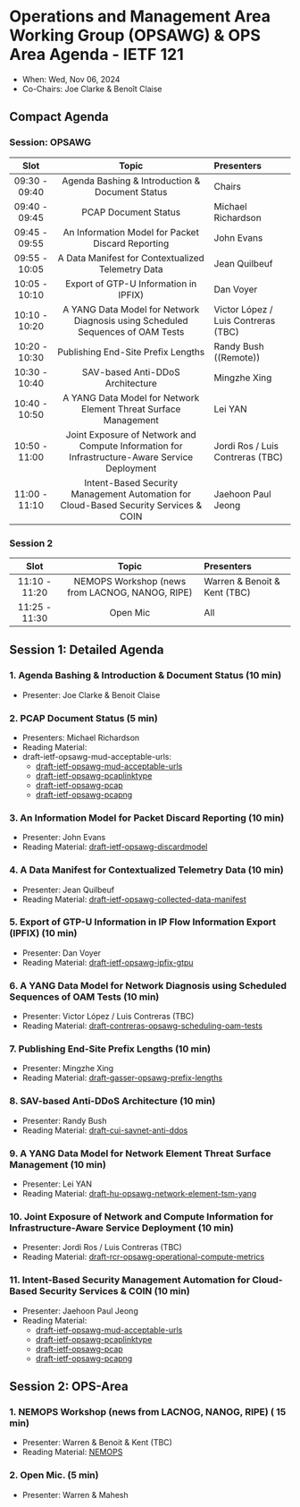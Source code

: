 # Operations and Management Area Working Group (OPSAWG) & OPS Area Agenda - IETF 121

* When: Wed, Nov 06, 2024
* Co-Chairs: Joe Clarke & Benoît Claise

## Compact Agenda

### Session: OPSAWG 

| Slot          | Topic                                    | Presenters |
|:-------------:|:---------------------------------------:|:-----------|
| 09:30 - 09:40 | Agenda Bashing & Introduction & Document Status  | Chairs     |
| 09:40 - 09:45 | PCAP Document Status | Michael Richardson     | Michael Richardson |
| 09:45 - 09:55 | An Information Model for Packet Discard Reporting | John Evans     |
| 09:55 - 10:05 | A Data Manifest for Contextualized Telemetry Data | Jean Quilbeuf |
| 10:05 - 10:10 | Export of GTP-U Information in IPFIX) | Dan Voyer|
| 10:10 - 10:20 | A YANG Data Model for Network Diagnosis using Scheduled Sequences of OAM Tests  | Victor López / Luis Contreras (TBC)     |
| 10:20 - 10:30 | Publishing End-Site Prefix Lengths  | Randy Bush ((Remote))     |
| 10:30 - 10:40 | SAV-based Anti-DDoS Architecture  | Mingzhe Xing    |
| 10:40 - 10:50 | A YANG Data Model for Network Element Threat Surface Management  | Lei YAN    |
| 10:50 - 11:00 | Joint Exposure of Network and Compute Information for Infrastructure-Aware Service Deployment  | Jordi Ros / Luis Contreras (TBC)   |
| 11:00 - 11:10 | Intent-Based Security Management Automation for Cloud-Based Security Services & COIN  | Jaehoon Paul Jeong   |



### Session 2

| Slot          |Topic                                    | Presenters |
|:-------------:|:---------------------------------------:|:-----------|
| 11:10 - 11:20 | NEMOPS Workshop (news from LACNOG, NANOG, RIPE)  | Warren & Benoit & Kent (TBC) |
| 11:25 - 11:30 | Open Mic                                |          All     |


## Session 1: Detailed Agenda

### 1. Agenda Bashing & Introduction & Document Status (10 min)

* Presenter: Joe Clarke & Benoit Claise

### 2. PCAP Document Status (5 min)

 * Presenters: Michael Richardson
 * Reading Material:
 * draft-ietf-opsawg-mud-acceptable-urls:
   + [draft-ietf-opsawg-mud-acceptable-urls](https://datatracker.ietf.org/doc/draft-ietf-opsawg-mud-acceptable-urls/)
   + [draft-ietf-opsawg-pcaplinktype](https://datatracker.ietf.org/doc/draft-ietf-opsawg-pcaplinktype/)
   + [draft-ietf-opsawg-pcap](https://datatracker.ietf.org/doc/draft-ietf-opsawg-pcap/)
   + [draft-ietf-opsawg-pcapng](https://datatracker.ietf.org/doc/draft-ietf-opsawg-pcapng/)
   
### 3. An Information Model for Packet Discard Reporting (10 min)

 * Presenter: John Evans
 * Reading Material: [draft-ietf-opsawg-discardmodel](https://datatracker.ietf.org/doc/html/draft-ietf-opsawg-discardmodel)

### 4. A Data Manifest for Contextualized Telemetry Data (10 min)

 * Presenter: Jean Quilbeuf
 * Reading Material: [draft-ietf-opsawg-collected-data-manifest](https://datatracker.ietf.org/doc/draft-ietf-opsawg-collected-data-manifest/)

### 5. Export of GTP-U Information in IP Flow Information Export (IPFIX) (10 min)

 * Presenter: Dan Voyer
 * Reading Material: [draft-ietf-opsawg-ipfix-gtpu]([https://datatracker.ietf.org/doc/draft-ietf-nmop-network-incident-yang/](https://datatracker.ietf.org/doc/draft-ietf-opsawg-ipfix-gtpu/))

### 6. A YANG Data Model for Network Diagnosis using Scheduled Sequences of OAM Tests (10 min)

 * Presenter: Victor López / Luis Contreras (TBC)
 * Reading Material: [draft-contreras-opsawg-scheduling-oam-tests](https://datatracker.ietf.org/doc/draft-contreras-opsawg-scheduling-oam-tests/)

### 7. Publishing End-Site Prefix Lengths (10 min)

 * Presenter: Mingzhe Xing
 * Reading Material: [draft-gasser-opsawg-prefix-lengths](https://datatracker.ietf.org/doc/html/draft-gasser-opsawg-prefix-lengths)

### 8. SAV-based Anti-DDoS Architecture (10 min)

 * Presenter: Randy Bush
 * Reading Material: [draft-cui-savnet-anti-ddos](https://datatracker.ietf.org/doc/draft-cui-savnet-anti-ddos/)

### 9. A YANG Data Model for Network Element Threat Surface Management (10 min)

 * Presenter: Lei YAN
 * Reading Material: [draft-hu-opsawg-network-element-tsm-yang](https://datatracker.ietf.org/doc/draft-hu-opsawg-network-element-tsm-yang/)

### 10. Joint Exposure of Network and Compute Information for Infrastructure-Aware Service Deployment (10 min)

 * Presenter: Jordi Ros / Luis Contreras (TBC)
 * Reading Material: [draft-rcr-opsawg-operational-compute-metrics]([https://datatracker.ietf.org/doc/draft-hu-opsawg-network-element-tsm-yang/](https://datatracker.ietf.org/doc/draft-rcr-opsawg-operational-compute-metrics/))

### 11. Intent-Based Security Management Automation for Cloud-Based Security Services & COIN (10 min)

 * Presenter: Jaehoon Paul Jeong
 * Reading Material:
   + [draft-ietf-opsawg-mud-acceptable-urls](https://datatracker.ietf.org/doc/draft-ietf-opsawg-mud-acceptable-urls/)
   + [draft-ietf-opsawg-pcaplinktype](https://datatracker.ietf.org/doc/draft-ietf-opsawg-pcaplinktype/)
   + [draft-ietf-opsawg-pcap](https://datatracker.ietf.org/doc/draft-ietf-opsawg-pcap/)
   + [draft-ietf-opsawg-pcapng](https://datatracker.ietf.org/doc/draft-ietf-opsawg-pcapng/)

## Session 2: OPS-Area

### 1. NEMOPS Workshop (news from LACNOG, NANOG, RIPE)  ( 15 min)

* Presenter: Warren & Benoit & Kent (TBC)
* Reading Material: [NEMOPS](https://www.iab.org/announcements/call-for-papers-nemops-workshop/)

### 2. Open Mic. (5 min)

 * Presenter: Warren & Mahesh



